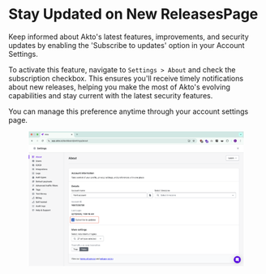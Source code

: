 # Stay Updated on New ReleasesPage

Keep informed about Akto's latest features, improvements, and security updates by enabling the 'Subscribe to updates' option in your Account Settings.&#x20;

To activate this feature, navigate to `Settings > About` and check the subscription checkbox. This ensures you'll receive timely notifications about new releases, helping you make the most of Akto's evolving capabilities and stay current with the latest security features.&#x20;

You can manage this preference anytime through your account settings page.

<figure><img src=".gitbook/assets/image (1).png" alt=""><figcaption></figcaption></figure>
